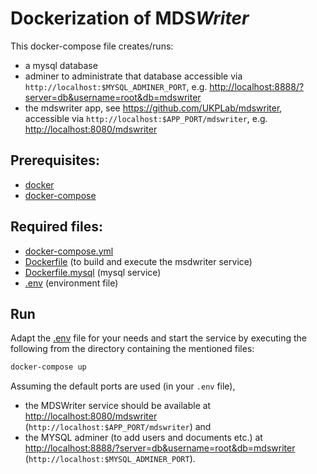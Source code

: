 # Dockerization of MDS<i>Writer</i>

This docker-compose file creates/runs:
   * a mysql database
   * adminer to administrate that database accessible via `http://localhost:$MYSQL_ADMINER_PORT`, 
   e.g. [http://localhost:8888/?server=db&username=root&db=mdswriter](http://localhost:8888/?server=db&username=root&db=mdswriter)
   * the mdswriter app, see https://github.com/UKPLab/mdswriter, accessible via `http://localhost:$APP_PORT/mdswriter`, 
   e.g. [http://localhost:8080/mdswriter](http://localhost:8080/mdswriter)

## Prerequisites:
   * [docker](https://www.docker.com/get-docker)
   * [docker-compose](https://docs.docker.com/compose/)

## Required files:
  * [docker-compose.yml](docker-compose.yml)
  * [Dockerfile](Dockerfile) (to build and execute the msdwriter service)
  * [Dockerfile.mysql](Dockerfile.mysql) (mysql service)
  * [.env](.env) (environment file)

## Run
Adapt the [.env](.env) file for your needs and start the service by executing
the following from the directory containing the mentioned files:
```bash
docker-compose up
```

Assuming the default ports are used (in your `.env` file),
* the MDSWriter service should be available at [http://localhost:8080/mdswriter](http://localhost:8080/mdswriter) (`http://localhost:$APP_PORT/mdswriter`) and 
* the MYSQL adminer (to add users and documents etc.) at [http://localhost:8888/?server=db&username=root&db=mdswriter](http://localhost:8888/?server=db&username=root&db=mdswriter) (`http://localhost:$MYSQL_ADMINER_PORT`).
   
